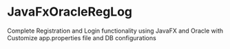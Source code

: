 # JavaFxOracleRegLog
Complete Registration and Login functionality using JavaFX and Oracle with Customize app.properties file and DB configurations
